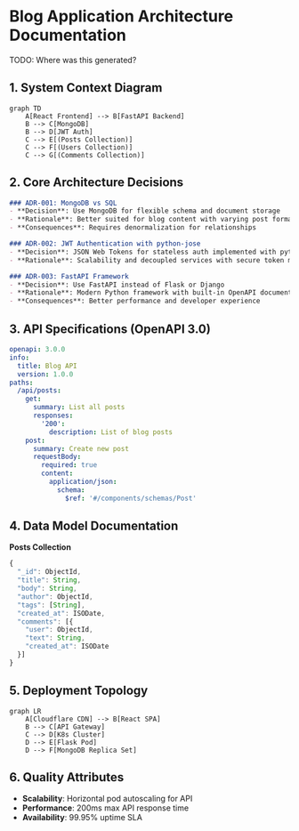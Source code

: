 # Blog Application Architecture Documentation
TODO: Where was this generated?

## 1. System Context Diagram
```mermaid
graph TD
    A[React Frontend] --> B[FastAPI Backend]
    B --> C[MongoDB]
    B --> D[JWT Auth]
    C --> E[(Posts Collection)]
    C --> F[(Users Collection)]
    C --> G[(Comments Collection)]
```

## 2. Core Architecture Decisions
```markdown
### ADR-001: MongoDB vs SQL
- **Decision**: Use MongoDB for flexible schema and document storage
- **Rationale**: Better suited for blog content with varying post formats
- **Consequences**: Requires denormalization for relationships

### ADR-002: JWT Authentication with python-jose
- **Decision**: JSON Web Tokens for stateless auth implemented with python-jose
- **Rationale**: Scalability and decoupled services with secure token management

### ADR-003: FastAPI Framework
- **Decision**: Use FastAPI instead of Flask or Django
- **Rationale**: Modern Python framework with built-in OpenAPI documentation, async support, and type checking
- **Consequences**: Better performance and developer experience
```

## 3. API Specifications (OpenAPI 3.0)
```yaml
openapi: 3.0.0
info:
  title: Blog API
  version: 1.0.0
paths:
  /api/posts:
    get:
      summary: List all posts
      responses:
        '200':
          description: List of blog posts
    post:
      summary: Create new post
      requestBody:
        required: true
        content:
          application/json:
            schema:
              $ref: '#/components/schemas/Post'
```

## 4. Data Model Documentation
**Posts Collection**
```javascript
{
  "_id": ObjectId,
  "title": String,
  "body": String,
  "author": ObjectId,
  "tags": [String],
  "created_at": ISODate,
  "comments": [{
    "user": ObjectId,
    "text": String,
    "created_at": ISODate
  }]
}
```

## 5. Deployment Topology
```mermaid
graph LR
    A[Cloudflare CDN] --> B[React SPA]
    B --> C[API Gateway]
    C --> D[K8s Cluster]
    D --> E[Flask Pod]
    D --> F[MongoDB Replica Set]
```

## 6. Quality Attributes
- **Scalability**: Horizontal pod autoscaling for API
- **Performance**: 200ms max API response time
- **Availability**: 99.95% uptime SLA